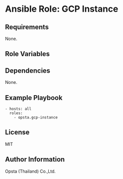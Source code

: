 # Ansible Role: GCP Instance



## Requirements

None.

## Role Variables



## Dependencies

None.

## Example Playbook

    - hosts: all
      roles:
        - opsta.gcp-instance


## License

MIT

## Author Information

Opsta (Thailand) Co.,Ltd.

